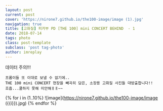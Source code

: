 ```yaml
---
layout: post
current: post
cover: 'https://nirone7.github.io/the100-image/image (1).jpg'
navigation: true
title: [고화질] 피카부 PD [THE 100] mini CONCERT BEHIND  - 1
date: 2018-07-14
tags: photo 
class: post-template
subclass: 'post tag-photo'
author: imreplay
---
```


데이터 주의!!!

```
프롬이들 또 이대로 보낼 수 없기에..
THE 100 mini CONCERT 현장을 빼곡히 담은, 소장용 고화질 사진들 대방출합니다!!
흐흡...쿨하지 못해 미안해ㅐㅐ~~
```

{% for i in (1..10%}
![image](https://nirone7.github.io/the100-image/image ({{i}}).jpg)
{% endfor %}
